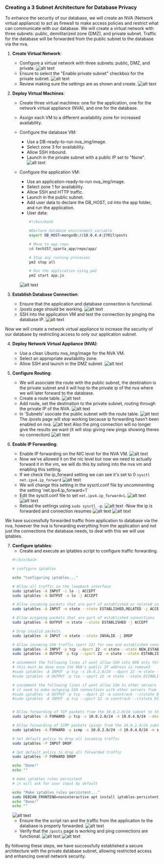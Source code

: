 ### Creating a 3 Subnet Architecture for Database Privacy

To enhance the security of our database, we will create an NVA (Network virtual appliance) to act as firewall to make access policies and restrict what can communicate with our database. We will create a virtual network with three subnets: public, demilitarized zone (DMZ), and private subnet. Traffic for the database will be forwarded from the public subnet to the database via the nva.

1. **Create Virtual Network**:
   - Configure a virtual network with three subnets: public, DMZ, and private.
   ![alt text](nva_img/image.png)
   - Ensure to select the "Enable private subnet" checkbox for the private subnet.
   ![alt text](nva_img/image-1.png)
   - Review making sure the settings are as shown and create.
   ![alt text](nva_img/image-2.png)


2. **Deploy Virtual Machines**:
   - Create three virtual machines: one for the application, one for the network virtual appliance (NVA), and one for the database.
   - Assign each VM to a different availability zone for increased availability.
   - Configure the database VM:
     - Use a DB-ready-to-run nva_img/image.
     - Select zone 3 for availability.
     - Allow SSH inbound.
     - Launch in the private subnet with a public IP set to "None".
     ![alt text](nva_img/image-3.png)
   - Configure the application VM:
     - Use an application-ready-to-run nva_img/image.
     - Select zone 1 for availability.
     - Allow SSH and HTTP traffic.
     - Launch in the public subnet.
     - Add user data to declare the DB_HOST, cd into the app folder, and run the application.
     - User data: 
       ```bash
        #!/bin/bash

        #Declare database environment variable
        export DB_HOST=mongodb://10.0.4.4:27017/posts

        # Move to app repo
        cd tech257_sparta_app/repo/app/

        # Stop any running processes
        pm2 stop all

        # Run the application using pm2
        pm2 start app.js
        ```

     ![alt text](nva_img/image-4.png)

3. **Establish Database Connection**:
   - Ensure that the application and database connection is functional.
   - /posts page should be working.
   ![alt text](nva_img/image-5.png)
   - SSH into the application VM and test the connection by pinging the database IP.
   ![alt text](nva_img/image-6.png)

Now we will create a network virtual appliance to increase the security of our database by restricting access to only our application subnet.

4. **Deploy Network Virtual Appliance (NVA)**:
   - Use a clean Ubuntu nva_img/image for the NVA VM.
   - Select an appropriate availability zone.
   - Allow SSH and launch in the DMZ subnet.
   ![alt text](nva_img/image-7.png)

5. **Configure Routing**:
   - We will associate the route with the     public subnet, the destination is the private subnet and it will hop to the private ip of the nva where we will later forward to the database.
   - Create a route table.
   ![alt text](nva_img/image-8.png)
   - Add route, set the destination to the private subnet, routing through the private IP of the NVA.
   ![alt text](nva_img/image-9.png) 
   - In 'Subnets' ssociate the public subnet with the route table.
   ![alt text](nva_img/image-10.png) 
The /posts page will stop working because ip forwarding hasn’t been enabled on nva.
![alt text](nva_img/image-11.png)
Also the ping connection will no longer give the results we want (it will stop giving new pings showing theres no connection)
![alt text](nva_img/image-12.png)

6. **Enable IP Forwarding**:
   - Enable IP forwarding on the NIC level for the NVA VM.
  ![alt text](nva_img/image-13.png)
   - Now we've allowed it on the nic level but now we need to actually forward it in the vm, we will do this by sshing into the nva vm and enabling this setting.
   - If we check the ip_forward setting we can see it's set to 0 `sysctl net.ipv4.ip_forward`
   ![alt text](nva_img/image-14.png)
   - We will change this setting in the sysctl.conf file by uncommenting the setting  'net.ipv4.ip_forward=1`
   - Edit the sysctl.conf file to set `net.ipv4.ip_forward=1`.
   ![alt text](nva_img/image-15.png)
   ![alt text](nva_img/image-16.png)
   - Reload the settings using `sudo sysctl -p`.
   ![alt text](nva_img/image-17.png)
   -Now the ip is forwarded and connection resumes
   ![alt text](nva_img/image-18.png)
   ![alt text](nva_img/image-19.png)

We have successfully forwarded traffic from application to database via the nva, however the nva is forwarding everything from the application and not just the connections the database needs, to deal with this we will use iptables.

7. **Configure iptables**:
   - Create and execute an iptables script to configure traffic forwarding.
    ```bash
    #!/bin/bash

    # configure iptables

    echo "Configuring iptables..."

    # Allow all traffic on the loopback interface
    sudo iptables -A INPUT -i lo -j ACCEPT
    sudo iptables -A OUTPUT -o lo -j ACCEPT

    # Allow incoming packets that are part of established or related connections
    sudo iptables -A INPUT -m state --state ESTABLISHED,RELATED -j ACCEPT

    # Allow outgoing packets that are part of established connections
    sudo iptables -A OUTPUT -m state --state ESTABLISHED -j ACCEPT

    # Drop invalid packets
    sudo iptables -A INPUT -m state --state INVALID -j DROP

    # Allow incoming SSH traffic (port 22) for new and established connections
    sudo iptables -A INPUT -p tcp --dport 22 -m state --state NEW,ESTABLISHED -j ACCEPT
    sudo iptables -A OUTPUT -p tcp --sport 22 -m state --state ESTABLISHED -j ACCEPT

    # uncomment the following lines if want allow SSH into NVA only through the public subnet (app VM as a jumpbox)
    # this must be done once the NVA's public IP address is removed
    #sudo iptables -A INPUT -p tcp -s 10.0.2.0/24 --dport 22 -m state --state NEW,ESTABLISHED -j ACCEPT
    #sudo iptables -A OUTPUT -p tcp --sport 22 -m state --state ESTABLISHED -j ACCEPT

    # uncomment the following lines if want allow SSH to other servers using the NVA as a jumpbox
    # if need to make outgoing SSH connections with other servers from NVA
    #sudo iptables -A OUTPUT -p tcp --dport 22 -m conntrack --ctstate NEW,ESTABLISHED -j ACCEPT
    #sudo iptables -A INPUT -p tcp --sport 22 -m conntrack --ctstate ESTABLISHED -j ACCEPT


    # Allow forwarding of TCP packets from the 10.0.2.0/24 subnet to the 10.0.4.0/24 subnet on port 27017 (MongoDB)
    sudo iptables -A FORWARD -p tcp -s 10.0.2.0/24 -d 10.0.4.0/24 --destination-port 27017 -m tcp -j ACCEPT

    # Allow forwarding of ICMP packets (ping) from the 10.0.2.0/24 subnet to the 10.0.4.0/24 subnet
    sudo iptables -A FORWARD -p icmp -s 10.0.2.0/24 -d 10.0.4.0/24 -m state --state NEW,ESTABLISHED -j ACCEPT

    # Set default policy to drop all incoming traffic
    sudo iptables -P INPUT DROP

    # Set default policy to drop all forwarded traffic
    sudo iptables -P FORWARD DROP

    echo "Done!"
    echo ""

    # make iptables rules persistent
    # it will ask for user input by default

    echo "Make iptables rules persistent..."
    sudo DEBIAN_FRONTEND=noninteractive apt install iptables-persistent -y
    echo "Done!"
    echo ""
    ```
    ![alt text](nva_img/image-20.png)
   - Ensure the the script ran and the traffic from the application to the database is properly forwarded.
   ![alt text](nva_img/image-21.png)
   - Verify that the `/posts` page is working and ping connections are functional.
  ![alt text](nva_img/image-22.png)
  ![alt text](nva_img/image-23.png)

By following these steps, we have successfully established a secure architecture with the private database subnet, allowing restricted access and enhancing overall network security.
